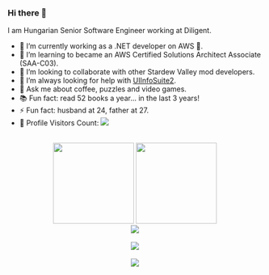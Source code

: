 ### Hi there 👋

I am Hungarian Senior Software Engineer working at Diligent.<br/>

- 🔭 I’m currently working as a .NET developer on AWS 🚀.
- 🌱 I’m learning to became an AWS Certified Solutions Architect Associate (SAA-C03).
- 👯 I’m looking to collaborate with other Stardew Valley mod developers.
- 🤔 I’m always looking for help with [UIInfoSuite2](https://github.com/Annosz/UIInfoSuite2).
- 💬 Ask me about coffee, puzzles and video games.
- 📚 Fun fact: read 52 books a year... in the last 3 years!
- ⚡ Fun fact: husband at 24, father at 27.
- 🎢 Profile Visitors Count:  ![](https://visitor-badge.glitch.me/badge?page_id=Annosz)

<br>

<!-- GITHUB STATUS -->
<div align="center">
  <img height="160em" src="https://github-readme-stats-git-masterrstaa-rickstaa.vercel.app/api?username=Annosz&show_icons=true&theme=dark&include_all_commits=true&count_private=true&hide=contribs"/>
  <img height="160em" src="https://github-readme-stats-git-masterrstaa-rickstaa.vercel.app/api/top-langs/?username=Annosz&layout=compact&langs_count=7&theme=dark"/>
</div>

<div align="center">
  <img alig src="https://github-profile-trophy.vercel.app/?username=Annosz&theme=onedark&no-bg=true&no-frame=true" />
</div>

<br>

<!-- SOCIAL PAGES -->
<div align="center">
  <a href="https://www.buymeacoffee.com/Annosz"><img src="https://img.buymeacoffee.com/button-api/?text=Buy me a coffee&emoji=&slug=Annosz&button_colour=FFDD00&font_colour=000000&font_family=Cookie&outline_colour=000000&coffee_colour=ffffff" /></a>
</div>

<br>

<div align="center">
  <a href="https://www.linkedin.com/in/annosz/" target="_blank"><img src="https://img.shields.io/badge/-LinkedIn-%230077B5?style=for-the-badge&logo=linkedin&logoColor=white" target="_blank"></a>  
</div>
